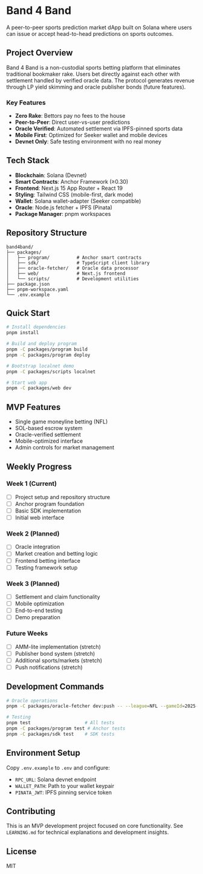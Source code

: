 # Band 4 Band

A peer-to-peer sports prediction market dApp built on Solana where users can issue or accept head-to-head predictions on sports outcomes.

## Project Overview

Band 4 Band is a non-custodial sports betting platform that eliminates traditional bookmaker rake. Users bet directly against each other with settlement handled by verified oracle data. The protocol generates revenue through LP yield skimming and oracle publisher bonds (future features).

### Key Features
- **Zero Rake**: Bettors pay no fees to the house
- **Peer-to-Peer**: Direct user-vs-user predictions
- **Oracle Verified**: Automated settlement via IPFS-pinned sports data
- **Mobile First**: Optimized for Seeker wallet and mobile devices
- **Devnet Only**: Safe testing environment with no real money

## Tech Stack

- **Blockchain**: Solana (Devnet)
- **Smart Contracts**: Anchor Framework (≥0.30)
- **Frontend**: Next.js 15 App Router + React 19
- **Styling**: Tailwind CSS (mobile-first, dark mode)
- **Wallet**: Solana wallet-adapter (Seeker compatible)
- **Oracle**: Node.js fetcher + IPFS (Pinata)
- **Package Manager**: pnpm workspaces

## Repository Structure

```
band4band/
├── packages/
│   ├── program/          # Anchor smart contracts
│   ├── sdk/              # TypeScript client library
│   ├── oracle-fetcher/   # Oracle data processor
│   ├── web/              # Next.js frontend
│   └── scripts/          # Development utilities
├── package.json
├── pnpm-workspace.yaml
└── .env.example
```

## Quick Start

```bash
# Install dependencies
pnpm install

# Build and deploy program
pnpm -C packages/program build
pnpm -C packages/program deploy

# Bootstrap localnet demo
pnpm -C packages/scripts localnet

# Start web app
pnpm -C packages/web dev
```

## MVP Features

- Single game moneyline betting (NFL)
- SOL-based escrow system
- Oracle-verified settlement
- Mobile-optimized interface
- Admin controls for market management

## Weekly Progress

### Week 1 (Current)
- [ ] Project setup and repository structure
- [ ] Anchor program foundation
- [ ] Basic SDK implementation
- [ ] Initial web interface

### Week 2 (Planned)
- [ ] Oracle integration
- [ ] Market creation and betting logic
- [ ] Frontend betting interface
- [ ] Testing framework setup

### Week 3 (Planned)
- [ ] Settlement and claim functionality
- [ ] Mobile optimization
- [ ] End-to-end testing
- [ ] Demo preparation

### Future Weeks
- [ ] AMM-lite implementation (stretch)
- [ ] Publisher bond system (stretch)
- [ ] Additional sports/markets (stretch)
- [ ] Push notifications (stretch)

## Development Commands

```bash
# Oracle operations
pnpm -C packages/oracle-fetcher dev:push -- --league=NFL --gameId=2025-NE-NYJ-001 --file=./stub/final.json

# Testing
pnpm test                    # All tests
pnpm -C packages/program test # Anchor tests
pnpm -C packages/sdk test    # SDK tests
```

## Environment Setup

Copy `.env.example` to `.env` and configure:
- `RPC_URL`: Solana devnet endpoint
- `WALLET_PATH`: Path to your wallet keypair
- `PINATA_JWT`: IPFS pinning service token

## Contributing

This is an MVP development project focused on core functionality. See `LEARNING.md` for technical explanations and development insights.

## License

MIT
